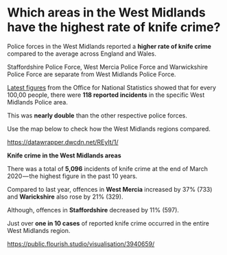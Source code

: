 # Which areas in the West Midlands have the highest rate of knife crime? #

Police forces in the West Midlands reported a **higher rate of knife crime** compared to the average across England and Wales.

Staffordshire Police Force, West Mercia Police Force and Warwickshire Police Force are separate from West Midlands Police Force.

[Latest figures](https://www.ons.gov.uk/peoplepopulationandcommunity/crimeandjustice/datasets/policeforceareadatatables) from the Office for National Statistics showed that for every 100,00 people, there were **118 reported incidents** in the specific West Midlands Police area.

This was **nearly double** than the other respective police forces.

Use the map below to check how the West Midlands regions compared.

https://datawrapper.dwcdn.net/REyIt/1/

**Knife crime in the West Midlands areas**

There was a total of **5,096** incidents of knife crime at the end of March 2020 — the highest figure in the past 10 years.

Compared to last year, offences in **West Mercia** increased by 37% (733) and **Warickshire** also rose by 21% (329).

Although, offences in **Staffordshire** decreased by 11% (597).

Just over **one in 10 cases** of reported knife crime occurred in the entire West Midlands region.

https://public.flourish.studio/visualisation/3940659/
